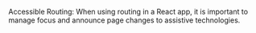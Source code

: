 Accessible Routing: When using routing in a React app, it is important to manage focus and announce page changes to assistive technologies.
